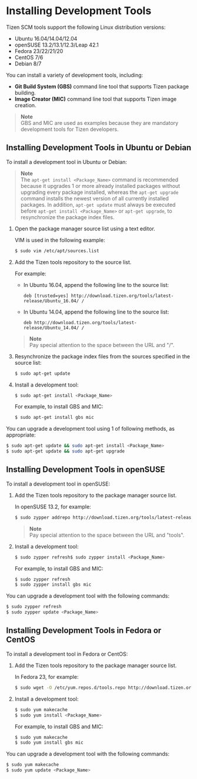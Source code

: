 # Installing Development Tools

Tizen SCM tools support the following Linux distribution versions:

- Ubuntu 16.04/14.04/12.04
- openSUSE 13.2/13.1/12.3/Leap 42.1
- Fedora 23/22/21/20
- CentOS 7/6
- Debian 8/7

You can install a variety of development tools, including:

- **Git Build System (GBS)** command line tool that supports Tizen package building.
- **Image Creator (MIC)** command line tool that supports Tizen image creation.

> **Note**  
> GBS and MIC are used as examples because they are mandatory development tools for Tizen developers.

## Installing Development Tools in Ubuntu or Debian

To install a development tool in Ubuntu or Debian:

> **Note**  
> The `apt-get install <Package_Name>` command is recommended because it upgrades 1 or more already installed packages without upgrading every package installed, whereas the `apt-get upgrade` command installs the newest version of all currently installed packages. In addition, `apt-get update` must always be executed before `apt-get install <Package_Name>` or `apt-get upgrade`, to resynchronize the package index files.

1. Open the package manager source list using a text editor.

   VIM is used in the following example:

   ```bash
   $ sudo vim /etc/apt/sources.list
   ```

2. Add the Tizen tools repository to the source list.

   For example:

   - In Ubuntu 16.04, append the following line to the source list:

     ```
     deb [trusted=yes] http://download.tizen.org/tools/latest-release/Ubuntu_16.04/ /
     ```

   - In Ubuntu 14.04, append the following line to the source list:

     ```
     deb http://download.tizen.org/tools/latest-release/Ubuntu_14.04/ /
     ```

   > **Note**  
   > Pay special attention to the space between the URL and "/".

3. Resynchronize the package index files from the sources specified in the source list:

   ```bash
   $ sudo apt-get update
   ```

4. Install a development tool:

   ```bash
   $ sudo apt-get install <Package_Name>
   ```

   For example, to install GBS and MIC:

   ```bash
   $ sudo apt-get install gbs mic
   ```

You can upgrade a development tool using 1 of following methods, as appropriate:

```bash
$ sudo apt-get update && sudo apt-get install <Package_Name>
$ sudo apt-get update && sudo apt-get upgrade
```

## Installing Development Tools in openSUSE

To install a development tool in openSUSE:

1. Add the Tizen tools repository to the package manager source list.

   In openSUSE 13.2, for example:

   ```bash
   $ sudo zypper addrepo http://download.tizen.org/tools/latest-release/openSUSE_13.2/ tools
   ```

   > **Note**  
   > Pay special attention to the space between the URL and "tools".

2. Install a development tool:

   ```bash
   $ sudo zypper refresh$ sudo zypper install <Package_Name>
   ```

   For example, to install GBS and MIC:

   ```bash
   $ sudo zypper refresh
   $ sudo zypper install gbs mic
   ```

You can upgrade a development tool with the following commands:

```bash
$ sudo zypper refresh
$ sudo zypper update <Package_Name>
```

## Installing Development Tools in Fedora or CentOS

To install a development tool in Fedora or CentOS:

1. Add the Tizen tools repository to the package manager source list.

   In Fedora 23, for example:

   ```bash
   $ sudo wget -O /etc/yum.repos.d/tools.repo http://download.tizen.org/tools/latest-release/Fedora_23/tools.repo
   ```

2. Install a development tool:

   ```bash
   $ sudo yum makecache
   $ sudo yum install <Package_Name>
   ```

   For example, to install GBS and MIC:

   ```bash
   $ sudo yum makecache
   $ sudo yum install gbs mic
   ```

You can upgrade a development tool with the following commands:

```bash
$ sudo yum makecache
$ sudo yum update <Package_Name>
```
